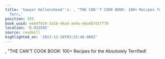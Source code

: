 ```yaml
---
title: 'Sawyer Hollenshead''s: , "THE CAN''T COOK BOOK: 100+ Recipes for the Absolutely
  Terr…'
position: 355
book_uuid: ee64f919-3a16-46ad-ae9a-e6a487d1f770
location: '0.933505'
source: readmill
highlighted_on: '2013-12-28T03:23:48.000Z'
---
```


, "THE CAN'T COOK BOOK: 100+ Recipes for the Absolutely Terrified!